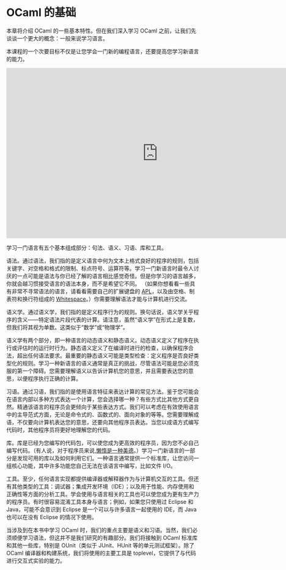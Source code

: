 # OCaml 的基础

本章将介绍 OCaml 的一些基本特性。但在我们深入学习 OCaml 之前，让我们先谈谈一个更大的概念：一般来说学习语言。

本课程的一个次要目标不仅是让您学会一门新的编程语言，还要提高您学习新语言的能力。

<iframe width="791" height="445" src="https://www.youtube.com/embed/A5IHFZtRfBs" title="Five Aspects of Learning a Programming Language | OCaml Programming | Chapter 2 Video 1" frameborder="0" allow="accelerometer; autoplay; clipboard-write; encrypted-media; gyroscope; picture-in-picture; web-share" referrerpolicy="strict-origin-when-cross-origin" allowfullscreen></iframe>

学习一门语言有五个基本组成部分：句法、语义、习语、库和工具。


语法。通过语法，我们指的是定义语言中何为文本上格式良好的程序的规则，包括关键字、对空格和格式的限制、标点符号、运算符等。学习一门新语言时最令人讨厌的一点可能是语法与你已经了解的语言相比感觉奇怪。但是你学习的语言越多，你就会越习惯接受语言的语法本身，而不是希望它不同。 （如果你想看看一些具有非常不寻常语法的语言，请看看需要自己的扩展键盘的 [APL](http://tryapl.org/)，以及由空格、制表符和换行符组成的 [Whitespace](https://web.archive.org/web/20151108084710/http://compsoc.dur.ac.uk/whitespace/tutorial.html)。）你需要理解语法才能与计算机进行交流。

语义学。通过语义学，我们指的是定义程序行为的规则。换句话说，语义学关乎程序的含义——特定语法片段代表的计算。请注意，虽然“语义学”在形式上是复数，但我们将其视为单数。这类似于“数学”或“物理学”。

语义学有两个部分，即一种语言的动态语义和静态语义。动态语义定义了程序在执行或评估时的运行时行为。静态语义定义了在编译时进行的检查，以确保程序合法，超出任何语法要求。最重要的静态语义可能是类型检查：定义程序是否良好类型化的规则。学习一种新语言的语义通常是真正的挑战，尽管语法可能是您必须克服的第一个障碍。您需要理解语义以告诉计算机您的意思，并且需要表达您的意思，以便程序执行正确的计算。

习语。通过习语，我们指的是使用语言特征来表达计算的常见方法。鉴于您可能会在语言内部以多种方式表达一个计算，您会选择哪一种？有些方式比其他方式更自然。精通该语言的程序员会更倾向于某些表达方式。我们可以考虑在有效使用语言中的主导范式方面，无论是命令式的、函数式的、面向对象的等等。您需要理解成语，不仅要向计算机表达您的意思，还要向其他程序员表达。当您以成语方式编写代码时，其他程序员将更好地理解您的代码。

库。库是已经为您编写的代码包，可以使您成为更高效的程序员，因为您不必自己编写代码。（有人说，对于程序员来说,[懒惰是一种美德](https://wiki.c2.com/?LazinessImpatienceHubris)。）学习一门新语言的一部分是发现可用的库以及如何利用它们。一种语言通常提供一个标准库，让您访问一组核心功能，其中许多功能您自己无法在该语言中编写，比如文件 I/O。

工具。至少，任何语言实现都提供编译器或解释器作为与计算机交互的工具。但还有其他类型的工具：调试器；集成开发环境（IDE）；以及用于性能、内存使用和正确性等方面的分析工具。学会使用与语言相关的工具也可以使您成为更有生产力的程序员。有时很容易混淆工具本身与语言；例如，如果您只使用过 Eclipse 和 Java，可能不会意识到 Eclipse 是一个可以与许多语言一起使用的 IDE，而 Java 也可以在没有 Eclipse 的情况下使用。

当涉及到在本书中学习 OCaml 时，我们的重点主要是语义和习语。当然，我们必须顺便学习语法，但这并不是我们研究的有趣部分。我们将接触到 OCaml 标准库和其他一些库，特别是 OUnit（类似于 JUnit、HUnit 等的单元测试框架）。除了 OCaml 编译器和构建系统，我们将使用的主要工具是 toplevel，它提供了与代码进行交互式实验的能力。
